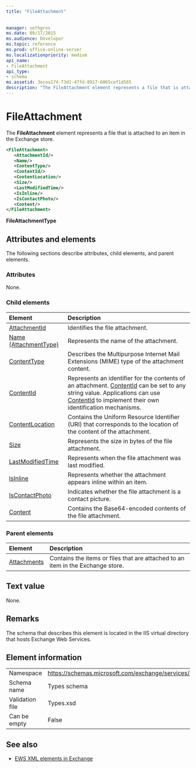 ```yaml
---
title: "FileAttachment"
 
 
manager: sethgros
ms.date: 09/17/2015
ms.audience: Developer
ms.topic: reference
ms.prod: office-online-server
ms.localizationpriority: medium
api_name:
- FileAttachment
api_type:
- schema
ms.assetid: 3ecea174-73d1-47fd-8917-6065cef1d565
description: "The FileAttachment element represents a file that is attached to an item in the Exchange store."
---
```


# FileAttachment

The **FileAttachment** element represents a file that is attached to an item in the Exchange store. 
  
```XML
<FileAttachment>
   <AttachmentId/>
   <Name/>
   <ContentType/>
   <ContentId/>
   <ContentLocation/>
   <Size/>
   <LastModifiedTime/>
   <IsInline/>
   <IsContactPhoto/>
   <Content/>
</FileAttachment>
```

 **FileAttachmentType**
## Attributes and elements

The following sections describe attributes, child elements, and parent elements.
  
### Attributes

None.
  
### Child elements

|**Element**|**Description**|
|:-----|:-----|
|[AttachmentId](attachmentid.md) <br/> |Identifies the file attachment.  <br/> |
|[Name (AttachmentType)](name-attachmenttype.md) <br/> |Represents the name of the attachment.  <br/> |
|[ContentType](contenttype.md) <br/> |Describes the Multipurpose Internet Mail Extensions (MIME) type of the attachment content.  <br/> |
|[ContentId](contentid.md) <br/> |Represents an identifier for the contents of an attachment. [ContentId](contentid.md) can be set to any string value. Applications can use [ContentId](contentid.md) to implement their own identification mechanisms.  <br/> |
|[ContentLocation](contentlocation.md) <br/> |Contains the Uniform Resource Identifier (URI) that corresponds to the location of the content of the attachment.  <br/> |
|[Size](size.md) <br/> |Represents the size in bytes of the file attachment.  <br/> |
|[LastModifiedTime](lastmodifiedtime.md) <br/> |Represents when the file attachment was last modified.  <br/> |
|[IsInline](isinline.md) <br/> |Represents whether the attachment appears inline within an item.  <br/> |
|[IsContactPhoto](iscontactphoto.md) <br/> |Indicates whether the file attachment is a contact picture.  <br/> |
|[Content](content.md) <br/> |Contains the Base64-encoded contents of the file attachment.  <br/> |
   
### Parent elements

|**Element**|**Description**|
|:-----|:-----|
|[Attachments](attachments-ex15websvcsotherref.md) <br/> |Contains the items or files that are attached to an item in the Exchange store.  <br/> |
   
## Text value

None.
  
## Remarks

The schema that describes this element is located in the IIS virtual directory that hosts Exchange Web Services.
  
## Element information

|||
|:-----|:-----|
|Namespace  <br/> |https://schemas.microsoft.com/exchange/services/2006/types  <br/> |
|Schema name  <br/> |Types schema  <br/> |
|Validation file  <br/> |Types.xsd  <br/> |
|Can be empty  <br/> |False  <br/> |
   
## See also



- [EWS XML elements in Exchange](ews-xml-elements-in-exchange.md)

